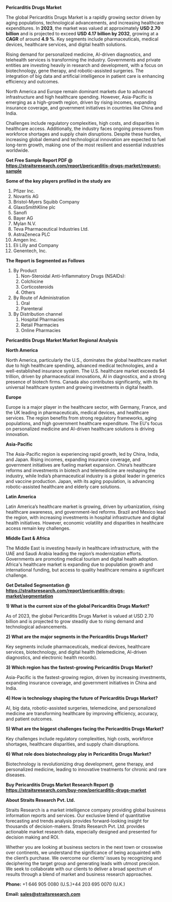 <p><strong>Pericarditis Drugs Market</strong></p>
<p>The global Pericarditis Drugs Market is a rapidly growing sector driven by aging populations, technological advancements, and increasing healthcare expenditures. In <strong>2023</strong>, the market was valued at approximately <strong>USD 2.70 billion</strong> and is projected to exceed <strong>USD 4.17 billion</strong><strong> by 2032</strong>, growing at a <strong>CAGR</strong> of around <strong>4.9 %</strong>. Key segments include pharmaceuticals, medical devices, healthcare services, and digital health solutions.</p>
<p>Rising demand for personalized medicine, AI-driven diagnostics, and telehealth services is transforming the industry. Governments and private entities are investing heavily in research and development, with a focus on biotechnology, gene therapy, and robotic-assisted surgeries. The integration of big data and artificial intelligence in patient care is enhancing efficiency and outcomes.</p>
<p>North America and Europe remain dominant markets due to advanced infrastructure and high healthcare spending. However, Asia-Pacific is emerging as a high-growth region, driven by rising incomes, expanding insurance coverage, and government initiatives in countries like China and India.</p>
<p>Challenges include regulatory complexities, high costs, and disparities in healthcare access. Additionally, the industry faces ongoing pressures from workforce shortages and supply chain disruptions. Despite these hurdles, increasing global demand and technological innovation are expected to fuel long-term growth, making one of the most resilient and essential industries worldwide.</p>
<p><strong>Get Free Sample Report PDF @ <a href=https://straitsresearch.com/report/pericarditis-drugs-market/request-sample>https://straitsresearch.com/report/pericarditis-drugs-market/request-sample</a></strong></p>
<div><strong>Some of the key players profiled in the study are</strong></div>
<p><ol>
<li>Pfizer Inc.</li>
<li>Novartis AG</li>
<li>Bristol-Myers Squibb Company</li>
<li>GlaxoSmithKline plc</li>
<li>Sanofi</li>
<li>Bayer AG</li>
<li>Mylan N.V.</li>
<li>Teva Pharmaceutical Industries Ltd.</li>
<li>AstraZeneca PLC</li>
<li>Amgen Inc.</li>
<li>Eli Lilly and Company</li>
<li>Genentech, Inc.</li>
</ol></p>
<p><strong>The Report is Segmented as Follows</strong></p>
<p><ol>
<li>By Product
<ol>
<li>Non-Steroidal Anti-Inflammatory Drugs (NSAIDs):</li>
<li>Colchicine</li>
<li>Corticosteroids</li>
<li>Others</li>
</ol>
</li>
<li>By Route of Administration
<ol>
<li>Oral</li>
<li>Parenteral</li>
</ol>
</li>
<li>By Distribution channel
<ol>
<li>Hospital Pharmacies</li>
<li>Retail Pharmacies</li>
<li>Online Pharmacies</li>
</ol>
</li>
</ol></p>
<p><strong>Pericarditis Drugs Market Market Regional Analysis</strong></p>
<p><strong>North America</strong></p>
<p>North America, particularly the U.S., dominates the global healthcare market due to high healthcare spending, advanced medical technologies, and a well-established insurance system. The U.S. healthcare market exceeds $4 trillion, driven by pharmaceutical innovations, AI in diagnostics, and a strong presence of biotech firms. Canada also contributes significantly, with its universal healthcare system and growing investments in digital health.</p>
<p><strong>Europe</strong></p>
<p>Europe is a major player in the healthcare sector, with Germany, France, and the UK leading in pharmaceuticals, medical devices, and healthcare services. The region benefits from strong regulatory frameworks, aging populations, and high government healthcare expenditure. The EU's focus on personalized medicine and AI-driven healthcare solutions is driving innovation.</p>
<p><strong>Asia-Pacific</strong></p>
<p>The Asia-Pacific region is experiencing rapid growth, led by China, India, and Japan. Rising incomes, expanding insurance coverage, and government initiatives are fueling market expansion. China&rsquo;s healthcare reforms and investments in biotech and telemedicine are reshaping the industry, while India&rsquo;s pharmaceutical industry is a global leader in generics and vaccine production. Japan, with its aging population, is advancing robotic-assisted healthcare and elderly care solutions.</p>
<p><strong>Latin America</strong></p>
<p>Latin America&rsquo;s healthcare market is growing, driven by urbanization, rising healthcare awareness, and government-led reforms. Brazil and Mexico lead the region, with increasing investments in hospital infrastructure and digital health initiatives. However, economic volatility and disparities in healthcare access remain key challenges.</p>
<p><strong>Middle East &amp; Africa</strong></p>
<p>The Middle East is investing heavily in healthcare infrastructure, with the UAE and Saudi Arabia leading the region&rsquo;s modernization efforts. Governments are promoting medical tourism and digital health adoption. Africa's healthcare market is expanding due to population growth and international funding, but access to quality healthcare remains a significant challenge.</p>
<p><strong>Get Detailed Segmentation @ <a href=https://straitsresearch.com/report/pericarditis-drugs-market/segmentation>https://straitsresearch.com/report/pericarditis-drugs-market/segmentation</a></strong></p>
<p><strong>1) What is the current size of the global Pericarditis Drugs Market?</strong></p>
<p>As of 2023, the global Pericarditis Drugs Market is valued at USD 2.70 billion and is projected to grow steadily due to rising demand and technological advancements.</p>
<p><strong>2) What are the major segments in the Pericarditis Drugs Market?</strong></p>
<p>Key segments include pharmaceuticals, medical devices, healthcare services, biotechnology, and digital health (telemedicine, AI-driven diagnostics, and electronic health records).</p>
<p><strong>3) Which region has the fastest-growing Pericarditis Drugs Market?</strong></p>
<p>Asia-Pacific is the fastest-growing region, driven by increasing investments, expanding insurance coverage, and government initiatives in China and India.</p>
<p><strong>4) How is technology shaping the future of Pericarditis Drugs Market?</strong></p>
<p>AI, big data, robotic-assisted surgeries, telemedicine, and personalized medicine are transforming healthcare by improving efficiency, accuracy, and patient outcomes.</p>
<p><strong>5) What are the biggest challenges facing the Pericarditis Drugs Market?</strong></p>
<p>Key challenges include regulatory complexities, high costs, workforce shortages, healthcare disparities, and supply chain disruptions.</p>
<p><strong>6) What role does biotechnology play in Pericarditis Drugs Market?</strong></p>
<p>Biotechnology is revolutionizing drug development, gene therapy, and personalized medicine, leading to innovative treatments for chronic and rare diseases.</p>
<p><strong>Buy Pericarditis Drugs Market Research Report @ <a href=https://straitsresearch.com/buy-now/pericarditis-drugs-market>https://straitsresearch.com/buy-now/pericarditis-drugs-market</a></strong></p>
<p><strong>About Straits Research Pvt. Ltd.</strong></p>
<p>Straits Research is a market intelligence company providing global business information reports and services. Our exclusive blend of quantitative forecasting and trends analysis provides forward-looking insight for thousands of decision-makers. Straits Research Pvt. Ltd. provides actionable market research data, especially designed and presented for decision making and ROI.</p>
<p>Whether you are looking at business sectors in the next town or crosswise over continents, we understand the significance of being acquainted with the client&rsquo;s purchase. We overcome our clients&rsquo; issues by recognizing and deciphering the target group and generating leads with utmost precision. We seek to collaborate with our clients to deliver a broad spectrum of results through a blend of market and business research approaches.</p>
<p><strong><strong>Phone:</strong></strong> +1 646 905 0080 (U.S.)+44 203 695 0070 (U.K.)</p>
<p><strong><strong>Email: </strong></strong><a href=mailto:sales@straitsresearch.com><strong><u><strong>sales@straitsresearch.com</strong></u></strong></a></p>
